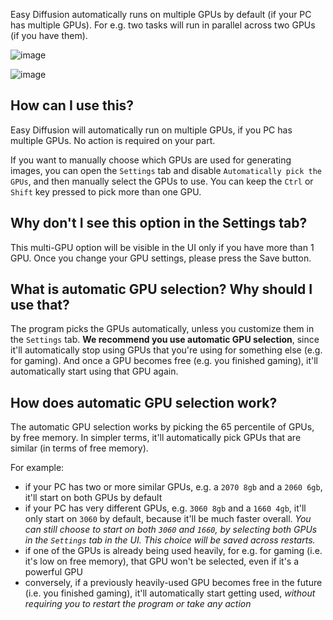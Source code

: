 Easy Diffusion automatically runs on multiple GPUs by default (if your PC has multiple GPUs). For e.g. two tasks will run in parallel across two GPUs (if you have them).

![image](https://user-images.githubusercontent.com/844287/202389537-3114474a-a850-49c7-800d-8db891e93fd9.png)

![image](https://user-images.githubusercontent.com/844287/202389573-8406ef69-0f58-402c-a6b2-2fbc135c0c89.png)


## How can I use this?
Easy Diffusion will automatically run on multiple GPUs, if you PC has multiple GPUs. No action is required on your part.

If you want to manually choose which GPUs are used for generating images, you can open the `Settings` tab and disable `Automatically pick the GPUs`, and then manually select the GPUs to use. You can keep the `Ctrl` or `Shift` key pressed to pick more than one GPU.

## Why don't I see this option in the Settings tab?
This multi-GPU option will be visible in the UI only if you have more than 1 GPU. Once you change your GPU settings, please press the Save button.

## What is automatic GPU selection? Why should I use that?
The program picks the GPUs automatically, unless you customize them in the `Settings` tab. **We recommend you use automatic GPU selection**, since it'll automatically stop using GPUs that you're using for something else (e.g. for gaming). And once a GPU becomes free (e.g. you finished gaming), it'll automatically start using that GPU again.

## How does automatic GPU selection work?
The automatic GPU selection works by picking the 65 percentile of GPUs, by free memory. In simpler terms, it'll automatically pick GPUs that are similar (in terms of free memory).

For example:
- if your PC has two or more similar GPUs, e.g. a `2070 8gb` and a `2060 6gb`, it'll start on both GPUs by default
- if your PC has very different GPUs, e.g. `3060 8gb` and a `1660 4gb`, it'll only start on `3060` by default, because it'll be much faster overall. *You can still choose to start on both `3060` and `1660`, by selecting both GPUs in the `Settings` tab in the UI. This choice will be saved across restarts.*
- if one of the GPUs is already being used heavily, for e.g. for gaming (i.e. it's low on free memory), that GPU won't be selected, even if it's a powerful GPU
- conversely, if a previously heavily-used GPU becomes free in the future (i.e. you finished gaming), it'll automatically start getting used, *without requiring you to restart the program or take any action*